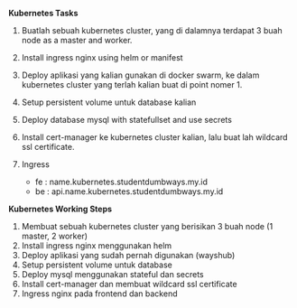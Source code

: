 **Kubernetes Tasks**

1. Buatlah sebuah kubernetes cluster, yang di dalamnya terdapat 3 buah node as a master and worker.

2. Install ingress nginx using helm or manifest

3. Deploy aplikasi yang kalian gunakan di docker swarm, ke dalam kubernetes cluster yang terlah kalian buat di point nomer 1.

4. Setup persistent volume untuk database kalian

5. Deploy database mysql with statefullset and use secrets

6. Install cert-manager ke kubernetes cluster kalian, lalu buat lah wildcard ssl certificate.

7. Ingress 
   - fe : name.kubernetes.studentdumbways.my.id
   - be : api.name.kubernetes.studentdumbways.my.id


**Kubernetes Working Steps**

1. Membuat sebuah kubernetes cluster yang berisikan 3 buah node (1 master, 2 worker)
2. Install ingress nginx menggunakan helm
3. Deploy aplikasi yang sudah pernah digunakan (wayshub)
4. Setup persistent volume untuk database
5. Deploy mysql menggunakan stateful dan secrets
6. Install cert-manager dan membuat wildcard ssl certificate
7. Ingress nginx pada frontend dan backend